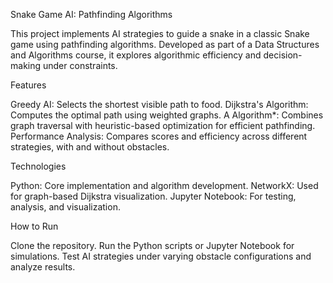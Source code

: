 Snake Game AI: Pathfinding Algorithms

This project implements AI strategies to guide a snake in a classic Snake game using pathfinding algorithms. Developed as part of a Data Structures and Algorithms course, it explores algorithmic efficiency and decision-making under constraints.

Features

Greedy AI: Selects the shortest visible path to food.
Dijkstra's Algorithm: Computes the optimal path using weighted graphs.
A Algorithm*: Combines graph traversal with heuristic-based optimization for efficient pathfinding.
Performance Analysis: Compares scores and efficiency across different strategies, with and without obstacles.

Technologies

Python: Core implementation and algorithm development.
NetworkX: Used for graph-based Dijkstra visualization.
Jupyter Notebook: For testing, analysis, and visualization.

How to Run

Clone the repository.
Run the Python scripts or Jupyter Notebook for simulations.
Test AI strategies under varying obstacle configurations and analyze results.
